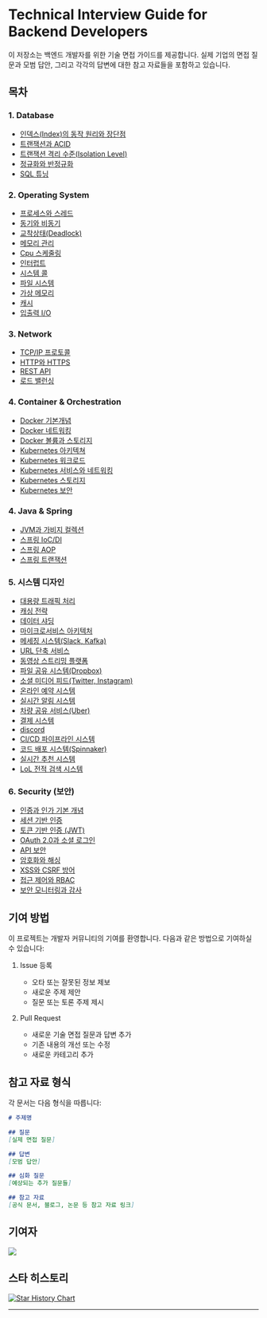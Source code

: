 # Technical Interview Guide for Backend Developers

이 저장소는 백엔드 개발자를 위한 기술 면접 가이드를 제공합니다. 실제 기업의 면접 질문과 모범 답안, 그리고 각각의 답변에 대한 참고 자료들을 포함하고 있습니다.

## 목차

### 1. Database
- [인덱스(Index)의 동작 원리와 장단점](database/index.md) 
- [트랜잭션과 ACID](database/transaction-acid.md)
- [트랜잭션 격리 수준(Isolation Level)](database/transaction-isolation.md)
- [정규화와 반정규화](database/normalization.md)
- [SQL 튜닝](database/sql-tuning.md)

### 2. Operating System
- [프로세스와 스레드](os/process-thread.md)
- [동기와 비동기](os/sync-async.md)
- [교착상태(Deadlock)](os/deadlock.md)
- [메모리 관리](os/memory-management.md)
- [Cpu 스케줄링](os/cpu-scheduling.md)
- [인터럽트](os/interrupt.md)
- [시스템 콜](os/system-call.md)
- [파일 시스템](os/file-system.md)
- [가상 메모리](os/virtual-memory.md)
- [캐시](os/cache.md)
- [입출력 I/O](os/io.md)

### 3. Network
- [TCP/IP 프로토콜](network/tcp-ip.md)
- [HTTP와 HTTPS](network/http-https.md)
- [REST API](network/rest-api.md)
- [로드 밸런싱](network/load-balancing.md)

### 4. Container & Orchestration
- [Docker 기본개념](container/docker.md)
- [Docker 네트워킹](container/docker-network.md)
- [Docker 볼륨과 스토리지](container/docker-volume.md)
- [Kubernetes 아키텍쳐](container/kubernetes.md)
- [Kubernetes 워크로드](container/kubernetes-workload.md)
- [Kubernetes 서비스와 네트워킹](container/kubernetes-service.md)
- [Kubernetes 스토리지](container/kubernetes-storage.md)
- [Kubernetes 보안](container/kubernetes-security.md)

### 4. Java & Spring
- [JVM과 가비지 컬렉션](java/jvm-gc.md)
- [스프링 IoC/DI](spring/ioc-di.md)
- [스프링 AOP](spring/aop.md)
- [스프링 트랜잭션](spring/transaction.md)

### 5. 시스템 디자인
- [대용량 트래픽 처리](system-design/traffic.md)
- [캐싱 전략](system-design/caching.md)
- [데이터 샤딩](system-design/sharding.md)
- [마이크로서비스 아키텍처](system-design/msa.md)
- [메세징 시스템(Slack, Kafka)](system-design/slack.md)
- [URL 단축 서비스](system-design/url-shortening.md)
- [동영상 스트리밍 플랫폼](system-design/video-streaming.md)
- [파일 공유 시스템(Dropbox)](system-design/dropbox.md)
- [소셜 미디어 피드(Twitter, Instagram)](system-design/social-feed.md)
- [온라인 예약 시스템](system-design/booking.md)
- [실시간 알림 시스템](system-design/notification.md)
- [차량 공유 서비스(Uber)](system-design/uber.md)
- [결제 시스템](system-design/payment.md)
- [discord](system-design/discord.md)
- [CI/CD 파이프라인 시스템](system-design/cicd.md)
- [코드 배포 시스템(Spinnaker)](system-design/deployment.md)
- [실시간 추천 시스템](system-design/recommendation.md)
- [LoL 전적 검색 시스템](system-design/lol-history.md)

### 6. Security (보안)
- [인증과 인가 기본 개념](security/auth-basics.md)
- [세션 기반 인증](security/session-auth.md)
- [토큰 기반 인증 (JWT)](security/jwt-auth.md)
- [OAuth 2.0과 소셜 로그인](security/oauth.md)
- [API 보안](security/api-security.md)
- [암호화와 해싱](security/encryption.md)
- [XSS와 CSRF 방어](security/xss-csrf.md)
- [접근 제어와 RBAC](security/access-control.md)
- [보안 모니터링과 감사](security/security-monitoring.md)

## 기여 방법

이 프로젝트는 개발자 커뮤니티의 기여를 환영합니다. 다음과 같은 방법으로 기여하실 수 있습니다:

1. Issue 등록
    - 오타 또는 잘못된 정보 제보
    - 새로운 주제 제안
    - 질문 또는 토론 주제 제시

2. Pull Request
    - 새로운 기술 면접 질문과 답변 추가
    - 기존 내용의 개선 또는 수정
    - 새로운 카테고리 추가

## 참고 자료 형식

각 문서는 다음 형식을 따릅니다:
```markdown
# 주제명

## 질문
[실제 면접 질문]

## 답변
[모범 답안]

## 심화 질문
[예상되는 추가 질문들]

## 참고 자료
[공식 문서, 블로그, 논문 등 참고 자료 링크]
```

## 기여자

<a href="https://github.com/jongyunha/technical-interview/graphs/contributors">
  <img src="https://contrib.rocks/image?repo=jongyunha/technical-interview" />
</a>

## 스타 히스토리

[![Star History Chart](https://api.star-history.com/svg?repos=[jongyunha]/technical-interview&type=Date)](https://star-history.com/#[username]/technical-interview&Date)

---